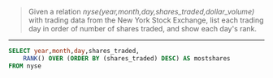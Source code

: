 > Given a relation _nyse(year,month,day,shares_traded,dollar_volume)_ with trading data
> from the New York Stock Exchange, list each trading day in order of number of shares
> traded, and show each day's rank. 

--------------------------------

```sql
SELECT year,month,day,shares_traded,
    RANK() OVER (ORDER BY (shares_traded) DESC) AS mostshares
FROM nyse
```
